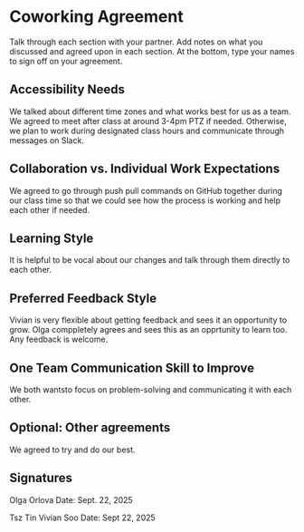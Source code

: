 # Coworking Agreement

Talk through each section with your partner. Add notes on what you discussed and agreed upon in each section. At the bottom, type your names to sign off on your agreement.

## Accessibility Needs
We talked about different time zones and what works best for us as a team. We agreed to meet after class at around 3-4pm PTZ if needed. Otherwise, we plan to work during designated class hours and communicate through messages on Slack. 

## Collaboration vs. Individual Work Expectations
We agreed to go through push pull commands on GitHub together during our class time so that we could see how the process is working and help each other if needed. 

## Learning Style
It is helpful to be vocal about our changes and talk through them directly to each other. 

## Preferred Feedback Style
Vivian is very flexible about getting feedback and sees it an opportunity to grow. Olga comppletely agrees and sees this as an opprtunity to learn too. Any feedback is welcome. 
## One Team Communication Skill to Improve
We both wantsto focus on problem-solving and communicating it with each other. 


## Optional: Other agreements
We agreed to try and do our best. 

## Signatures
Olga Orlova 
Date: Sept. 22, 2025

Tsz Tin Vivian Soo
Date: Sept 22, 2025